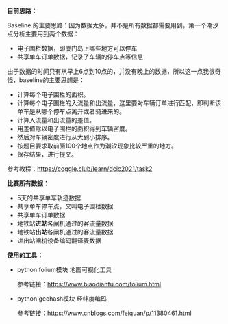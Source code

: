 **目前思路：**

Baseline 的主要思路：因为数据太多，并不是所有数据都需要用到，第一个潮汐点分析主要用到两个数据：

- 电子围栏数据，即厦门岛上哪些地方可以停车
- 共享单车订单数据，记录了车辆的停车点等信息

由于数据的时间只有从早上6点到10点的，并没有晚上的数据，所以这一点我很奇怪，baseline的主要思想是：

- 计算每个电子围栏的面积。
- 计算每个电子围栏的入流量和出流量，这里要对车辆订单进行匹配，即判断该单车是从哪个停车点离开或者骑进来的。
- 计算入流量和出流量的差值。
- 用差值除以电子围栏的面积得到车辆密度。
- 然后对车辆密度进行从大到小排序。
- 按题目要求取前面100个地点作为潮汐现象比较严重的地方。
- 保存结果，进行提交。

参考教程：https://coggle.club/learn/dcic2021/task2

**比赛所有数据：**

- 5天的共享单车轨迹数据
- 共享单车停车点，又叫电子围栏数据
- 共享单车订单数据
- 地铁站**进站**各闸机通过的客流量数据
- 地铁站**出站**各闸机通过的客流量数据
- 进出站闸机设备编码翻译表数据

**使用的工具：**

- python folium模块 地图可视化工具

  参考链接：https://www.biaodianfu.com/folium.html

- python geohash模块 经纬度编码

  参考链接：https://www.cnblogs.com/feiquan/p/11380461.html

